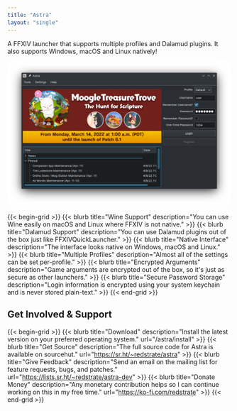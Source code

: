 ```yaml
---
title: "Astra"
layout: "single"
---
```


A FFXIV launcher that supports multiple profiles and Dalamud plugins. It also supports Windows, macOS and Linux natively!

![Main Screenshot](main-screenshot.png)

{{< begin-grid >}}
{{< blurb title="Wine Support" description="You can use Wine easily on macOS and Linux where FFXIV is not native." >}}
{{< blurb title="Dalamud Support" description="You can use Dalamud plugins out of the box just like FFXIVQuickLauncher." >}}
{{< blurb title="Native Interface" description="The interface looks native on Windows, macOS and Linux." >}}
{{< blurb title="Multiple Profiles" description="Almost all of the settings can be set per-profile." >}}
{{< blurb title="Encrypted Arguments" description="Game arguments are encrypted out of the box, so it's just as secure as other launchers." >}}
{{< blurb title="Secure Password Storage" description="Login information is encrypted using your system keychain and is never stored plain-text." >}}
{{< end-grid >}}

## Get Involved & Support

{{< begin-grid >}}
{{< blurb title="Download" description="Install the latest version on your preferred operating system." url="/astra/install" >}}
{{< blurb title="Get Source" description="The full source code for Astra is available on sourcehut." url="https://sr.ht/~redstrate/astra" >}}
{{< blurb title="Give Feedback" description="Send an email on the mailing list for feature requests, bugs, and patches." url="https://lists.sr.ht/~redstrate/astra-dev" >}}
{{< blurb title="Donate Money" description="Any monetary contribution helps so I can continue working on this in my free time." url="https://ko-fi.com/redstrate" >}}
{{< end-grid >}}

